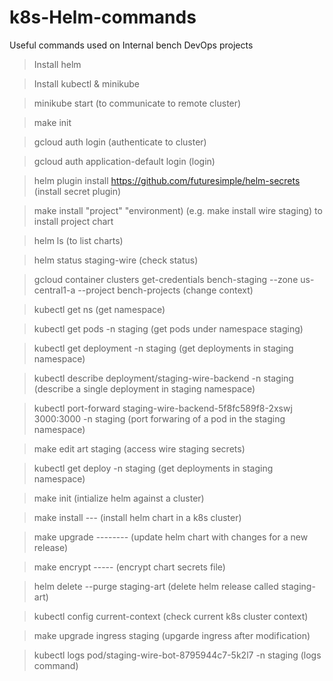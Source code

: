 # k8s-Helm-commands
Useful commands used on Internal bench DevOps projects

>Install helm

>Install kubectl & minikube

> minikube start (to communicate to remote cluster)

> make init

> gcloud auth login (authenticate to cluster)

> gcloud auth application-default login (login)

> helm plugin install https://github.com/futuresimple/helm-secrets (install secret plugin)

> make install "project" "environment) (e.g. make install wire staging) to install project chart

> helm ls (to list charts)

> helm status staging-wire (check status)

> gcloud container clusters get-credentials bench-staging --zone us-central1-a --project bench-projects (change context)

> kubectl get ns (get namespace)

> kubectl get pods -n staging (get pods under namespace staging)

> kubectl get deployment -n staging (get deployments in staging namespace)

> kubectl describe deployment/staging-wire-backend -n staging (describe a single deployment in staging namespace)

> kubectl port-forward staging-wire-backend-5f8fc589f8-2xswj 3000:3000 -n staging (port forwaring of a pod in the staging namespace)

> make edit art staging (access wire staging secrets)

> kubectl get deploy -n staging (get deployments in staging namespace)

>

>

>

>

> make init (intialize helm against a cluster)

> make install --- (install helm chart in a k8s cluster)

> make upgrade -------- (update helm chart with changes for a new release)

> make encrypt ----- (encrypt chart secrets file)

> helm delete --purge staging-art (delete helm release called staging-art)

> kubectl config current-context (check current k8s cluster context)

> make upgrade ingress staging (upgarde ingress after modification)

> kubectl logs pod/staging-wire-bot-8795944c7-5k2l7 -n staging (logs command)
